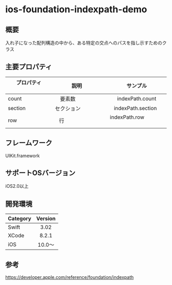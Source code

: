 # ios-foundation-indexpath-demo

## 概要
入れ子になった配列構造の中から、ある特定の交点へのパスを指し示すためのクラス

## 主要プロパティ

|        プロパティ       |           説明            |           サンプル           |
|:----------------------|:-------------------------:|:--------------------------:|
|count                  |要素数               　　　　|indexPath.count             |      
|section                |セクション               　　|indexPath.section           |
|row                    |行                         |indexPath.row                |

## フレームワーク
UIKit.framework

## サポートOSバージョン
iOS2.0以上

## 開発環境
| Category| Version |
|:---------|:-------:|
| Swift       | 3.02      |
| XCode    | 8.2.1     |
| iOS         | 10.0〜    |

## 参考
https://developer.apple.com/reference/foundation/indexpath
